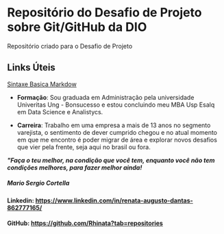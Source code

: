 # Repositório do Desafio de Projeto sobre Git/GitHub da DIO
Repositório criado para o Desafio de Projeto

## Links Úteis 
[Sintaxe Basica Markdow](https://www.markdownguide.org/basic-syntax)

- **Formação**:  Sou graduada em Administração pela universidade Univeritas Ung - Bonsucesso e estou concluindo meu MBA Usp Esalq em Data Science e Analistycs.

- **Carreira**: Trabalho em uma empresa a mais de 13 anos no segmento varejista, o sentimento de dever cumprido chegou e no atual momento em que me encontro é poder migrar de área e explorar novos desafios que vier pela frente, seja aqui no brasil ou fora.

_**"Faça o teu melhor, na condição que você tem, enquanto você não tem condições melhores, para fazer melhor ainda!**_

##### _Mario Sergio Cortella_

#### Linkedin: <https://www.linkedin.com/in/renata-augusto-dantas-862777165/>

#### GitHub: <https://github.com/Rhinata?tab=repositories>
